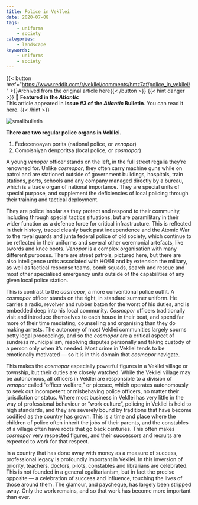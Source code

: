 ```yaml
---
title: Police in Vekllei
date: 2020-07-08
tags:
    - uniforms
    - society
categories:
    - landscape
keywords:
    - uniforms
    - society
---
```

{{< button href="https://www.reddit.com/r/vekllei/comments/hmz7af/police_in_vekllei/" >}}Archived from the original article here{{< /button >}}
{{< hint danger >}}
**🌼 Featured in the *Atlantic***  
This article appeared in **Issue #3 of the *Atlantic* Bulletin**. You can read it [here](/docs/millmint/bulletin/2020/3).
{{< /hint >}}

![smallbulletin](/images/police.jpg)

**There are two regular police organs in Vekllei.**

1. Fedecenoayan porits (national police, or *venopor*)
2. Comoisniyan denporitsa (local police, or *cosmopor*)

A young *venopor* officer stands on the left, in the full street regalia they’re renowned for. Unlike *cosmopor*, they often carry machine guns while on patrol and are stationed outside of government buildings, hospitals, train stations, ports, schools and any company managed directly by a bureau, which is a trade organ of national importance. They are special units of special purpose, and supplement the deficiencies of local policing through their training and tactical deployment.

They are police insofar as they protect and respond to their community, including through special tactics situations, but are paramilitary in their wider function as a defence force for critical infrastructure. This is reflected in their history, traced cleanly back past independence and the Atomic War to the royal guards and junta federal police of old society, which continue to be reflected in their uniforms and several other ceremonial artefacts, like swords and knee boots. *Venopor* is a complex organisation with many different purposes. There are street patrols, pictured here, but there are also intelligence units associated with HO/NI and by extension the military, as well as tactical response teams, bomb squads, search and rescue and most other specialised emergency units outside of the capabilities of any given local police station.

This is contrast to the *cosmopor*, a more conventional police outfit. A *cosmopor* officer stands on the right, in standard summer uniform. He carries a radio, revolver and rubber baton for the worst of his duties, and is embedded deep into his local community. *Cosmopor* officers traditionally visit and introduce themselves to each house in their beat, and spend far more of their time mediating, counselling and organising than they do making arrests. The autonomy of most Vekllei communities largely spurns petty legal proceedings, and so the *cosmopor* are a critical aspect of sundress municipalism, resolving disputes personally and taking custody of a person only when it’s needed. Most crime in Vekllei tends to be emotionally motivated — so it is in this domain that *cosmopor* navigate.

This makes the *cosmopor* especially powerful figures in a Vekllei village or township, but their duties are closely watched. While the Vekllei village may be autonomous, all officers in Vekllei are responsible to a division of *venopor* called “officer welfare,” or picosec, which operates autonomously to seek out incompetent or misbehaving police officers, no matter their jurisdiction or status. Where most business in Vekllei has very little in the way of professional behaviour or “work culture”, policing in Vekllei is held to high standards, and they are severely bound by traditions that have become codified as the country has grown. This is a time and place where the children of police often inherit the jobs of their parents, and the constables of a village often have roots that go back centuries. This often makes *cosmopor* very respected figures, and their successors and recruits are expected to work for that respect.

In a country that has done away with money as a measure of success, professional legacy is profoundly important in Vekllei. In this inversion of priority, teachers, doctors, pilots, constables and librarians are celebrated. This is not founded in a general egalitarianism, but in fact the precise opposite — a celebration of success and influence, touching the lives of those around them. The glamour, and paycheque, has largely been stripped away. Only the work remains, and so that work has become more important than ever.
